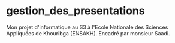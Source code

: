 # gestion_des_presentations

Mon projet d'informatique au S3 à l'Ecole Nationale des Sciences Appliquées de Khouribga (ENSAKH). 
Encadré par monsieur Saadi.
